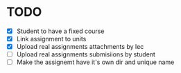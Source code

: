 # TODO

- [x] Student to have a fixed course
- [x] Link assignment to units
- [x] Upload real assignments attachments by lec
- [ ] Upload real assignments submisiions by student
- [ ] Make the assignemt have it's own dir and unique name
